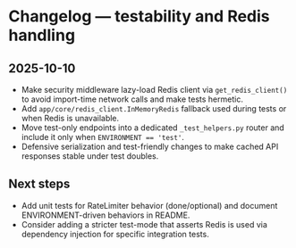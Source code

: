 # Changelog — testability and Redis handling

## 2025-10-10

- Make security middleware lazy-load Redis client via `get_redis_client()` to avoid import-time network calls and make tests hermetic.
- Add `app/core/redis_client.InMemoryRedis` fallback used during tests or when Redis is unavailable.
- Move test-only endpoints into a dedicated `_test_helpers.py` router and include it only when `ENVIRONMENT == 'test'`.
- Defensive serialization and test-friendly changes to make cached API responses stable under test doubles.

## Next steps

- Add unit tests for RateLimiter behavior (done/optional) and document ENVIRONMENT-driven behaviors in README.
- Consider adding a stricter test-mode that asserts Redis is used via dependency injection for specific integration tests.
